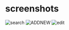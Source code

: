# screenshots
![search](https://github.com/user-attachments/assets/63b4ad00-5028-4476-af85-3d623e36ef72)
![ADDNEW](https://github.com/user-attachments/assets/d32a2323-9826-4746-a79f-1380c4fca5f8)
![edit](https://github.com/user-attachments/assets/9e314ebe-8e03-4d29-883b-c3e08c561a44)
